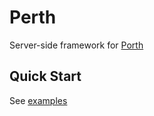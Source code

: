 # Perth
Server-side framework for [Porth](https://gitlab.com/tsoding/porth)

## Quick Start
See [examples](examples)

